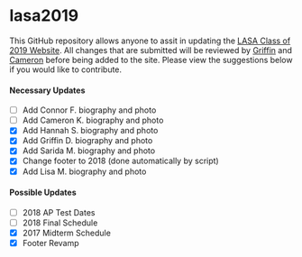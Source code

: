 # lasa2019

This GitHub repository allows anyone to assit in updating the [LASA Class of 2019 Website](https://lasa2019.com). All changes that are submitted will be reviewed by [Griffin](https://twitter.com/griffincdvs) and [Cameron](https://twitter.com/cmk256) before being added to the site. Please view the suggestions below if you would like to contribute.

#### Necessary Updates
- [ ] Add Connor F. biography and photo
- [ ] Add Cameron K. biography and photo
- [x] Add Hannah S. biography and photo
- [x] Add Griffin D. biography and photo
- [x] Add Sarida M. biography and photo
- [x] Change footer to 2018 (done automatically by script)
- [x] Add Lisa M. biography and photo

#### Possible Updates
- [ ] 2018 AP Test Dates
- [ ] 2018 Final Schedule
- [x] 2017 Midterm Schedule
- [x] Footer Revamp
